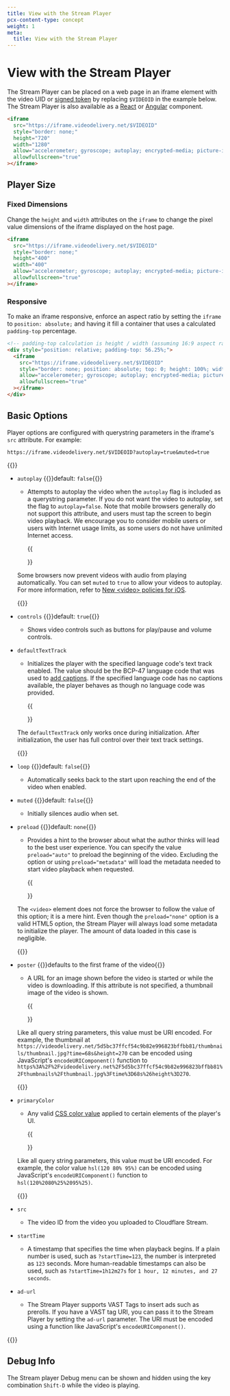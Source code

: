 ```yaml
---
title: View with the Stream Player
pcx-content-type: concept
weight: 1
meta:
  title: View with the Stream Player
---
```


# View with the Stream Player

The Stream Player can be placed on a web page in an iframe element with the video UID or [signed token](/how-to/secure-your-stream) by replacing `$VIDEOID` in the example below. The Stream Player is also available as a [React](https://www.npmjs.com/package/@cloudflare/stream-react) or [Angular](https://www.npmjs.com/package/@cloudflare/stream-angular) component.

```html
<iframe
  src="https://iframe.videodelivery.net/$VIDEOID"
  style="border: none;"
  height="720"
  width="1280"
  allow="accelerometer; gyroscope; autoplay; encrypted-media; picture-in-picture;"
  allowfullscreen="true"
></iframe>
```

## Player Size

### Fixed Dimensions

Change the `height` and `width` attributes on the `iframe` to change the pixel value dimensions of the iframe displayed on the host page.

```html
<iframe
  src="https://iframe.videodelivery.net/$VIDEOID"
  style="border: none;"
  height="400"
  width="400"
  allow="accelerometer; gyroscope; autoplay; encrypted-media; picture-in-picture;"
  allowfullscreen="true"
></iframe>
```

### Responsive

To make an iframe responsive, enforce an aspect ratio by setting the `iframe` to `position: absolute;` and having it fill a container that uses a calculated `padding-top` percentage.

```html
<!-- padding-top calculation is height / width (assuming 16:9 aspect ratio) -->
<div style="position: relative; padding-top: 56.25%;">
  <iframe
    src="https://iframe.videodelivery.net/$VIDEOID"
    style="border: none; position: absolute; top: 0; height: 100%; width: 100%;"
    allow="accelerometer; gyroscope; autoplay; encrypted-media; picture-in-picture;"
    allowfullscreen="true"
  ></iframe>
</div>
```

## Basic Options

Player options are configured with querystring parameters in the iframe's `src` attribute. For example:

`https://iframe.videodelivery.net/$VIDEOID?autoplay=true&muted=true`

{{<definitions>}}

- `autoplay` {{<prop-meta>}}default: `false`{{</prop-meta>}}

  - Attempts to autoplay the video when the `autoplay` flag is included as a querystring parameter. If you do not want the video to autoplay, set the flag to `autoplay=false`. Note that mobile browsers generally do not support this attribute, and users must tap the screen to begin video playback. We encourage you to consider mobile users or users with Internet usage limits, as some users do not have unlimited Internet access.

    {{<Aside type="note">}}

  Some browsers now prevent videos with audio from playing automatically. You can set `muted` to `true` to allow your videos to autoplay. For more information, refer to [New &lt;video> policies for iOS](https://webkit.org/blog/6784/new-video-policies-for-ios/).

    {{</Aside>}}

- `controls` {{<prop-meta>}}default: `true`{{</prop-meta>}}

  - Shows video controls such as buttons for play/pause and volume controls.

- `defaultTextTrack`

  - Initializes the player with the specified language code's text track enabled. The value should be the BCP-47 language code that was used to [add captions](/how-to/add-captions). If the specified language code has no captions available, the player behaves as though no language code was provided.

    {{<Aside type="note">}}

  The `defaultTextTrack` only works once during initialization. After initialization, the user has full control over their text track settings.

    {{</Aside>}}

- `loop` {{<prop-meta>}}default: `false`{{</prop-meta>}}

  - Automatically seeks back to the start upon reaching the end of the video when enabled.

- `muted` {{<prop-meta>}}default: `false`{{</prop-meta>}}

  - Initially silences audio when set.

- `preload` {{<prop-meta>}}default: `none`{{</prop-meta>}}

  - Provides a hint to the browser about what the author thinks will lead to the best user experience. You can specify the value `preload="auto"` to preload the beginning of the video. Excluding the option or using `preload="metadata"` will load the metadata needed to start video playback when requested.

    {{<Aside type="note">}}

  The `<video>` element does not force the browser to follow the value of this option; it is a mere hint. Even though the `preload="none"` option is a valid HTML5 option, the Stream Player will always load some metadata to initialize the player. The amount of data loaded in this case is negligible.

    {{</Aside>}}

- `poster` {{<prop-meta>}}defaults to the first frame of the video{{</prop-meta>}}

  - A URL for an image shown before the video is started or while the video is downloading. If this attribute is not specified, a thumbnail image of the video is shown.

    {{<Aside type="note">}}

  Like all query string parameters, this value must be URI encoded. For example, the thumbnail at `https://videodelivery.net/5d5bc37ffcf54c9b82e996823bffbb81/thumbnails/thumbnail.jpg?time=68s&height=270` can be encoded using JavaScript's `encodeURIComponent()` function to `https%3A%2F%2Fvideodelivery.net%2F5d5bc37ffcf54c9b82e996823bffbb81%2Fthumbnails%2Fthumbnail.jpg%3Ftime%3D68s%26height%3D270`.

   {{</Aside>}}

- `primaryColor`

  - Any valid [CSS color value](https://developer.mozilla.org/en-US/docs/Web/CSS/color_value) applied to certain elements of the player's UI.

    {{<Aside type="note">}}

  Like all query string parameters, this value must be URI encoded. For example, the color value `hsl(120 80% 95%)` can be encoded using JavaScript's `encodeURIComponent()` function to `hsl(120%2080%25%2095%25)`.

    {{</Aside>}}

- `src`

  - The video ID from the video you uploaded to Cloudflare Stream.

- `startTime`

  - A timestamp that specifies the time when playback begins. If a plain number is used, such as `?startTime=123`, the number is interpreted as `123` seconds. More human-readable timestamps can also be used, such as `?startTime=1h12m27s` for `1 hour, 12 minutes, and 27 seconds`.

- `ad-url`

  - The Stream Player supports VAST Tags to insert ads such as prerolls. If you have a VAST tag URI, you can pass it to the Stream Player by setting the `ad-url` parameter. The URI must be encoded using a function like JavaScript's `encodeURIComponent()`.  

{{</definitions>}}

## Debug Info
  The Stream player Debug menu can be shown and hidden using the key combination `Shift-D` while the video is playing.